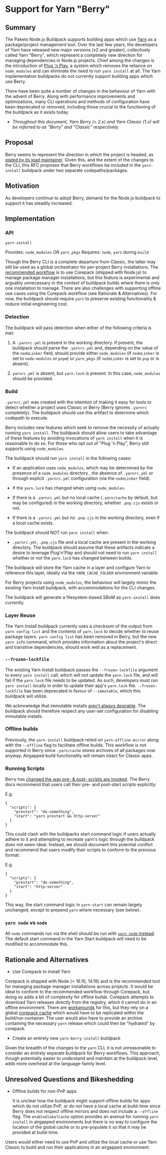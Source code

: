 # Support for Yarn "Berry" 

## Summary

The Paketo Node.js Buildpack supports building apps which use
[Yarn](https://yarnpkg.com/) as a package/project management tool. Over the
last few years, the developers of Yarn have released new major versions (v2 and
greater), collectively called Yarn "Berry", which represent a completely new
direction for managing dependencies in Node.js projects. Chief among the
changes is the introduction of [Plug 'n
Play](https://yarnpkg.com/features/pnp), a system which removes the reliance on
`node_modules` and can eliminate the need to run `yarn install` at all. The
Yarn implementation buildpacks do not currently support building apps which use
Berry.  

There have been quite a number of changes in the behaviour of Yarn with the
advent of Berry. Along with performance improvements and optimizations, many
CLI operations and methods of configuration have been deprecated or removed,
including those crucial to the functioning of the buildpack as it exists today. 

* _Throughout this document, Yarn Berry (> 2.x) and Yarn Classic (1.x) will be
  referred to as "Berry" and "Classic" respectively._

## Proposal

Berry seems to represent the direction in which the project is headed, as
[stated by its lead
maintainer](https://dev.to/arcanis/introducing-yarn-2-4eh1#conclusion). Given
this, and the extent of the changes to the CLI, this RFC proposes that Berry
workflows be included in the `yarn-install` buildpack under two separate codepaths/packages.

## Motivation

As developers continue to adopt Berry, demand for the Node.js buildpack to
support it has steadily increased.


## Implementation


### API

`yarn-install`

Provides: `node_modules` OR `yarn_pkgs`
Requires: `node`, `yarn` during `build`

Though the Berry CLI is a complete departure from Classic, the latter may still
be used as a global orchestrator for per-project Berry installations. The
[recommended
workflow](https://yarnpkg.com/getting-started/install#install-corepack) is to
use Corepack (shipped with Node.js) to manage package manager installations,
but this feature is experimental and arguably unnecessary in the context of
buildpack builds where there is only one installation to manage. There are also
challenges with supporting offline use cases using the Corepack workflow (see
Rationale & Alternatives). For now, the buildpack should require `yarn` to
preserve existing functionality & reduce initial engineering cost.

### Detection

The buildpack will pass detection when either of the following criteria is met:

1. A `.yarnrc.yml` is present in the working directory. If present, the
   buildpack should parse the `.yarnrc.yml` and, depending on the value of the
   `nodeLinker` field, should provide either `node_modules` (if `nodeLinker` is
   set to `node-modules` or `pnpm`) or `yarn_pkgs` (if `nodeLinker` is set to
   `pnp` or is absent).

1. `yarnrc.yml` is absent, but `yarn.lock` is present. In this case, `node_modules` should be provided.

### Build

`.yarnrc.yml` was created with the intention of making it easy for tools to
detect whether a project uses Classic or Berry (Berry ignores `.yarnrc`
completely). The buildpack should use this artifact to determine which codepath
to execute.

Berry includes new features which seek to remove the necessity of
actually running `yarn install`. The buildpack should allow users to take advantage of
these features by avoiding invocations of `yarn install` when it is reasonable
to do so. For those who opt out of "Plug 'n Play", Berry still supports using
`node_modules`.

The buildpack should run `yarn install` in the following cases:

- If an application uses `node_modules`, which may be determined by the
  presence of a `node_modules` directory , the absence of `.yarnrc.yml` or
  through explicit `.yarnrc.yml` configuration (via the `nodeLinker` field).

- If the `yarn.lock` has changed when using `node_modules`.

- If there is a `.yarnrc.yml` but no local cache (`.yarn/cache` by default, but may be configured) in
  the working directory, whether `.pnp.cjs` exists or not.

- If there is a `.yarnrc.yml` but no `.pnp.cjs` in the working directory, even if a local cache exists.

The buildpack should NOT run `yarn install` when:

-  `.yarnrc.yml`, `.pnp.cjs` file and a local cache are present in the working
  directory. The buildpack should assume that these artifacts indicate a
  desire to leverage Plug'n'Play and should not need to run `yarn install`
  whether or not the `yarn.lock` has changed between builds.


The buildpack will store the Yarn cache in a layer and configure Yarn to
reference this layer, ideally via the `YARN_CACHE_FOLDER` environment variable.

For Berry projects using `node_modules`, the behaviour will largely mimic the
existing Yarn Install buildpack, with accommodations for the CLI changes.

The buildpack will generate a filesystem-based SBoM as `yarn-install` does currently.

### Layer Reuse

The Yarn Install buildpack currently uses a checksum of the output from `yarn
config list` and the contents of `yarn.lock` to decide whether to reuse package layers.
`yarn config list` has been removed in Berry, but the new `yarn info` command, which
provides information about the project's direct and transitive dependencies,
should work well as a replacement.

### `--frozen-lockfile`

The existing Yarn Install buildpack passes the `--frozen-lockfile` argument to
every `yarn install` call, which will not update the `yarn.lock` file, and will
fail if the `yarn.lock` file needs to be updated. As such, developers must run
`yarn install` locally in order to update their app's `yarn.lock` file.
`--frozen-lockfile` has been deprecated in favour of `--immutable`, which this
buildpack will utilize.

We acknowledge that immutable installs [aren't always
desirable](https://github.com/paketo-buildpacks/rfcs/pull/194#discussion_r893748926).
The buildpack should therefore respect any user-set configuration for disabling
immutable installs.

### Offline builds

Previously, the `yarn-install` buildpack relied on `yarn-offline-mirror` along
with the `--offline` flag to facilitate offline builds. This workflow is not
supported in Berry since `.yarn/cache` stores archives of all packages now
anyway. Airgapped build functionality will remain intact for Classic apps.


### Running Scripts

Berry has [changed the way pre- & post- scripts are
invoked](https://yarnpkg.com/getting-started/migration#explicitly-call-the-pre-and-post-scripts).
The Berry docs recommend that users call their pre- and post-start
scripts explicitly:

E.g.
```
{
  "scripts": {
    "prestart": "do-something",
    "start": "yarn prestart && http-server"
  }
}
```

This could clash with the buildpacks start command logic if users actually
adhere to it and attempting to recreate yarn's logic through the buildpack does
not seem ideal. Instead, we should document this potential conflict and
recommend that users modify their scripts to conform to the previous format:

E.g.
```
{
  "scripts": {
    "prestart": "do-something",
    "start": "http-server"
  }
}
```

This way, the start command logic in `yarn-start` can remain largely unchanged, except
to prepend `yarn` where necessary (see below).

### `yarn node` vs `node`

All `node` commands run via the shell should be run with [`yarn node`
instead](https://yarnpkg.com/getting-started/migration#call-your-scripts-through-yarn-node-rather-than-node).
The default start command in the Yarn Start buildpack will need to be modified
to accommodate this.

## Rationale and Alternatives

- Use Corepack to install Yarn

Corepack is shipped with Node (< 16.10, 14.19) and is the recommended tool for
managing package manager installations across projects. It would be ideal to
conform to the recommended workflow through Corepack, but doing so adds a bit
of complexity for offline builds. Corepack  attempts to download Yarn releases
directly from the registry, which it cannot do in an offline environment. There
are [workarounds](https://nodejs.org/api/corepack.html#offline-workflow) for
this, but they rely on a global [corepack
cache](https://github.com/nodejs/corepack#corepack-prepare--nameversion) which
would have to be replicated within the build/run container. The user would also
have to provide an archive containing the necessary `yarn` release which could
then be "hydrated" by corepack.

- Create an entirely new `yarn-berry-install` buildpack

Given the breadth of the changes to the `yarn` CLI, it is not unreasonable to
consider an entirely separate buildpack for Berry workflows. This approach,
though potentially easier to understand and maintain at the buildpack level,
adds more overhead at the language-family level.


## Unresolved Questions and Bikeshedding

- Offline builds for non-PnP apps

  It is unclear how the buildpack might support offline builds for apps which
  do not utilize PnP, or do not have a local cache at build-time since Berry does
  not respect offline mirrors and does not include a `--offline` flag. The
  `enableGlobalCache` option provides an avenue for running `yarn install` in
  airgapped environments but there is no way to configure the location of the
  global cache or to pre-populate it so that it may be provided at build-time.

 Users would either need to use PnP and utilize the local cache or use Yarn
 Classic to build and run their applications in an airgapped environment.


